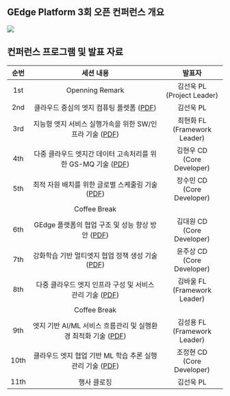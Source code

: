 ## GEdge Platform 3회 오픈 컨퍼런스 개요
<p align="left">
  <img src="https://github.com/gedge-platform/docs/blob/main/conference/3rd/images/3rd_conference.jpg">
</p>

## 컨퍼런스 프로그램 및 발표 자료
| 순번 | 세션 내용 | 발표자 |
|:---------------------------------: | :---------------------------------: | :---------------------------------: |
|  1st  | Openning Remark | 김선욱 PL<BR>(Project Leader) |
|  2nd  | 클라우드 중심의 엣지 컴퓨팅 플렛폼 ([PDF](https://github.com/gedge-platform/docs/blob/main/conference/3rd/presentation/01.김선욱.pdf)) | 김선욱 PL |
|  3rd  | 지능형 엣지 서비스 실행가속을 위한 SW/인프라 기술 ([PDF](https://github.com/gedge-platform/docs/blob/main/conference/3rd/presentation/02.최현화.pdf)) | 최현화 FL<BR>(Framework Leader) |
|  4th  | 다중 클라우드 엣지간 데이터 고속처리를 위한 GS-MQ 기술 ([PDF](https://github.com/gedge-platform/docs/blob/main/conference/3rd/presentation/03.김현우.pdf)) | 김현우 CD<BR>(Core Developer) | 
|  5th  | 최적 자원 배치를 위한 글로벌 스케줄링 기술 ([PDF](https://github.com/gedge-platform/docs/blob/main/conference/3rd/presentation/04.장수민.pdf)) | 장수민 CD<BR>(Core Developer) |
|       |Coffee Break 
|  6th  | GEdge 플랫폼의 협업 구조 및 성능 향상 방안 ([PDF](https://github.com/gedge-platform/docs/blob/main/conference/3rd/presentation/05.김대원.pdf)) | 김대원 CD<BR>(Core Developer) |
|  7th  | 강화학습 기반 멀티엣지 협업 정책 생성 기술 ([PDF](https://github.com/gedge-platform/docs/blob/main/conference/3rd/presentation/06.윤주상.pdf)) | 윤주상 CD <BR>(Core Developer) |
|  8th  | 다중 클라우드 엣지 인프라 구성 및 서비스 관리 기술 ([PDF](https://github.com/gedge-platform/docs/blob/main/conference/3rd/presentation/07.김바울.pdf)) | 김바울 FL<BR>(Framework Leader) |
|       | Coffee Break
|  9th  | 엣지 기반 AI/ML 서비스 흐름관리 및 실행환경 최적화 기술 ([PDF](https://github.com/gedge-platform/docs/blob/main/conference/3rd/presentation/08.김성용.pdf)) | 김성용 FL<BR>(Framework Leader) |
|  10th  | 클라우드 엣지 협업 기반 ML 학습 추론 실행 관리 기술 ([PDF](https://github.com/gedge-platform/docs/blob/main/conference/3rd/presentation/09.조정현.pdf)) | 조정현 CD<BR>(Core Developer) |
| 11th  | 행사 클로징 | 김선욱 PL<BR> |
<BR>
